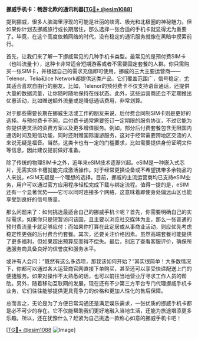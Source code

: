 **挪威手机卡：畅游北欧的通讯利器[[TG💪+ @esim1088](https://t.me/s/esim1088)]**

提到挪威，很多人脑海里浮现的可能是壮丽的峡湾、极光和北极圈的神秘魅力。但如果你计划去挪威旅行或长期居住，那么选择一张合适的手机卡就显得尤为重要了。毕竟，在这个高度依赖网络的时代，没有稳定的通讯服务就像在黑暗中摸索前行。

首先，让我们来了解一下挪威常见的几种手机卡类型。最常见的是预付费SIM卡（也叫流量卡），这种卡非常适合短期游客或者不需要固定套餐的人群。你只需购买一张SIM卡，并根据自己的需求充值即可使用。挪威的三大主要运营商——Telenor、Telia和Ice Network都提供这类产品，它们覆盖范围广，信号稳定，尤其适合喜欢自由行的朋友。比如，Telenor的预付费卡不仅支持语音通话，还提供大量的数据流量，让你随时随地保持在线状态。此外，这些运营商还会不定期推出优惠活动，比如赠送额外流量或是降低通话费用，非常划算。

对于那些需要长期在挪威生活或工作的朋友来说，后付费合同制SIM卡则是更好的选择。与预付费卡不同，后付费卡通常需要签订一定期限的服务协议，不过它能为你提供更灵活的资费方案以及更多增值服务。例如，部分后付费套餐包含无限国内通话时间及短信功能，同时还附赠国际漫游服务，这对于经常需要跨地区交流的人来说无疑是福音。当然，这类卡也有一定的门槛要求，比如需要提供身份证明文件等信息，因此建议提前做好准备。

除了传统的物理SIM卡之外，近年来eSIM技术逐渐兴起。eSIM是一种嵌入式芯片，无需实体卡槽就能完成激活操作。对于经常更换设备或不希望携带多余物品的人来说，eSIM无疑是一个理想的选择。目前，挪威的主流运营商均已支持eSIM业务，用户可以通过官方应用程序轻松完成下载与绑定流程。值得一提的是，eSIM还有一个显著优势——它可以同时连接多个网络，这意味着即使身处偏远山区也能享受到良好的信号质量。

那么问题来了：如何挑选最适合自己的挪威手机卡呢？首先，你需要明确自己的实际需求。如果你只是短暂访问该国，且主要以浏览社交媒体为主，那么一张普通的预付费流量卡就足够应付；而如果你打算在此定居或从事商业活动，则应优先考虑稳定性更强的后付费合约套餐。其次，还要关注价格因素。虽然高端套餐可能提供了更多福利，但如果超出预算反而得不偿失。最后，别忘了查看客服评价，确保所选服务商具备良好的信誉度和服务水平。

或许有人会问：“既然有这么多选项，那我该如何开始？”其实很简单！大多数情况下，你都可以通过各大运营商官网直接下单购买，甚至还可以享受快递配送上门的便捷服务。如果对操作不太熟悉的话，也可以前往当地营业厅寻求工作人员的帮助。另外，随着移动互联网的发展，现在还有不少第三方平台专门代理挪威手机卡业务，它们往往能够提供更具竞争力的价格和更加人性化的售后保障。

总而言之，无论是为了方便日常沟通还是满足娱乐需求，一张优质的挪威手机卡都是必不可少的存在。它不仅能帮助我们更好地融入当地生活，还能为旅途增添更多乐趣。所以，还在犹豫什么？赶紧为自己挑选一款称心如意的挪威手机卡吧！

[[TG💪+ @esim1088](https://t.me/s/esim1088) ![Image](https://i.postimg.cc/4NQfJmqS/Snipaste-2025-05-13-00-14-12.png)]